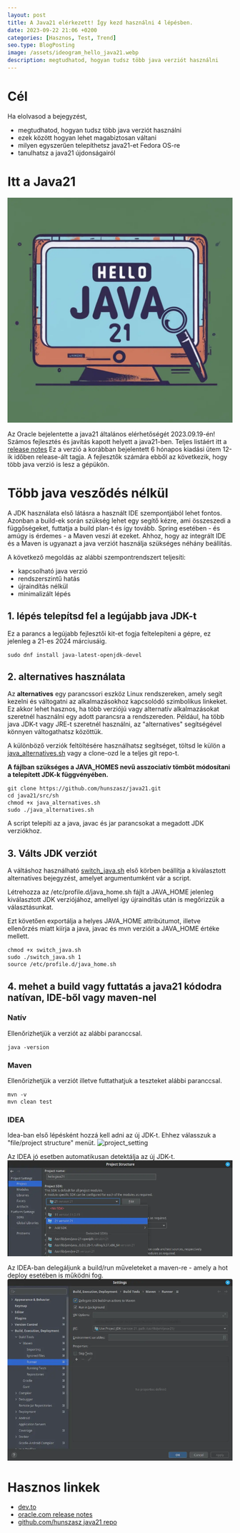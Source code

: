 ```yaml
---
layout: post
title: A Java21 elérkezett! Így kezd használni 4 lépésben.
date: 2023-09-22 21:06 +0200
categories: [Hasznos, Test, Trend]
seo.type: BlogPosting
image: /assets/ideogram_hello_java21.webp
description: megtudhatod, hogyan tudsz több java verziót használni
---
```


# Cél
Ha elolvasod a bejegyzést,
* megtudhatod, hogyan tudsz több java verziót használni
* ezek között hogyan lehet magabiztosan váltani
* milyen egyszerűen telepíthetsz java21-et Fedora OS-re
* tanulhatsz a java21 újdonságairól

# Itt a Java21 
![java21](/assets/ideogram_hello_java21.webp)

Az Oracle bejelentette a java21 általános elérhetőségét 2023.09.19-én!
Számos fejlesztés és javítás kapott helyett a java21-ben. Teljes listáért itt a [release notes](https://www.oracle.com/java/technologies/javase/21-relnote-issues.html)
Ez a verzió a korábban bejelentett 6 hónapos kiadási ütem 12-ik időben release-ált tagja. 
A fejlesztők számára ebből az következik, hogy több java verzió is lesz a gépükön.

# Több java vesződés nélkül
A JDK használata első látásra a használt IDE szempontjából lehet fontos. Azonban a build-ek során szükség lehet egy segítő kézre, ami összeszedi a függőségeket, futtatja a build plan-t és így tovább.
Spring esetében - és amúgy is érdemes - a Maven veszi át ezeket. Ahhoz, hogy az integrált IDE és a Maven is ugyanazt a java verziót használja
szükséges néhány beállítás.

A következő megoldás az alábbi szempontrendszert teljesíti:
- kapcsolható java verzió
- rendszerszintű hatás
- újraindítás nélkül
- minimalizált lépés

## 1. lépés telepítsd fel a legújabb java JDK-t
Ez a parancs a legújabb fejlesztői kit-et fogja feltelepíteni a gépre, ez jelenleg a 21-es 2024 márciusáig.
```shell
sudo dnf install java-latest-openjdk-devel
```

## 2. alternatives használata
Az **alternatives** egy parancssori eszköz Linux rendszereken, amely segít kezelni és váltogatni az alkalmazásokhoz
kapcsolódó szimbolikus linkeket. Ez akkor lehet hasznos, ha több verziójú vagy alternatív alkalmazásokat szeretnél 
használni egy adott parancsra a rendszereden. Például, ha több java JDK-t vagy JRE-t szeretnél használni, 
az "alternatives" segítségével könnyen váltogathatsz közöttük.

A különböző verziók feltöltésére használhatsz segítséget, töltsd le külön a [java_alternatives.sh](https://github.com/hunszasz/java21/blob/main/src/sh/java_alternatives.sh)
vagy a clone-ozd le a teljes git repo-t.

**A fájlban szükséges a JAVA_HOMES nevű asszociatív tömböt módosítani a telepített JDK-k függvényében.**

```shell
git clone https://github.com/hunszasz/java21.git
cd java21/src/sh
chmod +x java_alternatives.sh
sudo ./java_alternatives.sh
```

A script telepíti az a java, javac és jar parancsokat a megadott JDK verziókhoz.

## 3. Válts JDK verziót
A váltáshoz használható [switch_java.sh](https://github.com/hunszasz/java21/blob/main/src/sh/switch_java.sh) első körben beállítja a kiválasztott alternatives bejegyzést, amelyet argumentumként vár a script.

Létrehozza az /etc/profile.d/java_home.sh fájlt a JAVA_HOME jelenleg kiválasztott JDK verziójához, amellyel így újraindítás után is megőrizzük a választásunkat. 

Ezt követően exportálja a helyes JAVA_HOME attribútumot, illetve ellenőrzés miatt kiírja a java, javac és mvn verzióit a JAVA_HOME értéke mellett.

```shell
chmod +x switch_java.sh
sudo ./switch_java.sh 1
source /etc/profile.d/java_home.sh
```

## 4. mehet a build vagy futtatás a java21 kódodra natívan, IDE-ből vagy maven-nel

### Natív
Ellenőrizhetjük a verziót az alábbi paranccsal.
```shell
java -version
```

### Maven
Ellenőrizhetjük a verziót illetve futtathatjuk a teszteket alábbi paranccsal.
```shell
mvn -v
mvn clean test
```

### IDEA
Idea-ban első lépésként hozzá kell adni az új JDK-t.
Ehhez válasszuk a "file/project structure" menüt.
![project_setting](/assets/project_structure.webp)

Az IDEA jó esetben automatikusan detektálja az új JDK-t.
![auto_detect](/assets/auto_detect.webp)

Az IDEA-ban delegáljunk a build/run műveleteket a maven-re - amely a hot deploy esetében is működni fog. 
![delegate](/assets/delegate_runner.webp)

# Hasznos linkek
- [dev.to](https://dev.to/khmarbaise/using-jdk21-preview-features-andor-incubator-classes-3dc1)
- [oracle.com release notes](https://www.oracle.com/java/technologies/javase/21-relnote-issues.html)
- [github.com/hunszasz java21 repo](https://github.com/hunszasz/java21)